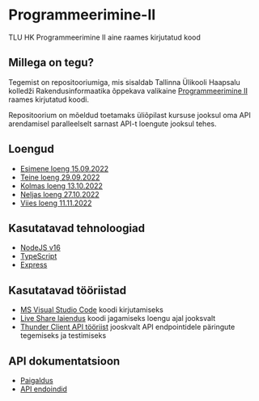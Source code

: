 # Programmeerimine-II
TLU HK Programmeerimine II aine raames kirjutatud kood

## Millega on tegu?
Tegemist on repositooriumiga, mis sisaldab Tallinna Ülikooli Haapsalu kolledži Rakendusinformaatika õppekava valikaine [Programmeerimine II](https://ois2.tlu.ee/tluois/aine/HKI5003.HK) raames kirjutatud koodi.

Repositoorium on mõeldud toetamaks üliõpilast kursuse jooksul oma API arendamisel paralleelselt sarnast API-t loengute jooksul tehes.

## Loengud
- [Esimene loeng 15.09.2022](apidocs/lectures/first.md)
- [Teine loeng 29.09.2022](apidocs/lectures/second.md)
- [Kolmas loeng 13.10.2022](apidocs/lectures/third.md)
- [Neljas loeng 27.10.2022](apidocs/lectures/fourth.md)
- [Viies loeng 11.11.2022](apidocs/lectures/fifth.md)

## Kasutatavad tehnoloogiad
- [NodeJS v16](https://nodejs.org/en/download/)
- [TypeScript](https://www.typescriptlang.org/)
- [Express](https://www.npmjs.com/package/express)

## Kasutatavad tööriistad
- [MS Visual Studio Code](https://code.visualstudio.com/download) koodi kirjutamiseks
 - [Live Share laiendus](https://code.visualstudio.com/learn/collaboration/live-share) koodi jagamiseks loengu ajal jooksvalt
 - [Thunder Client API tööriist](https://www.thunderclient.com/) jooskvalt API endpointidele päringute tegemiseks ja testimiseks

## API dokumentatsioon
- [Paigaldus](apidocs/install.md)
- [API endoindid](apidocs/README.md)

